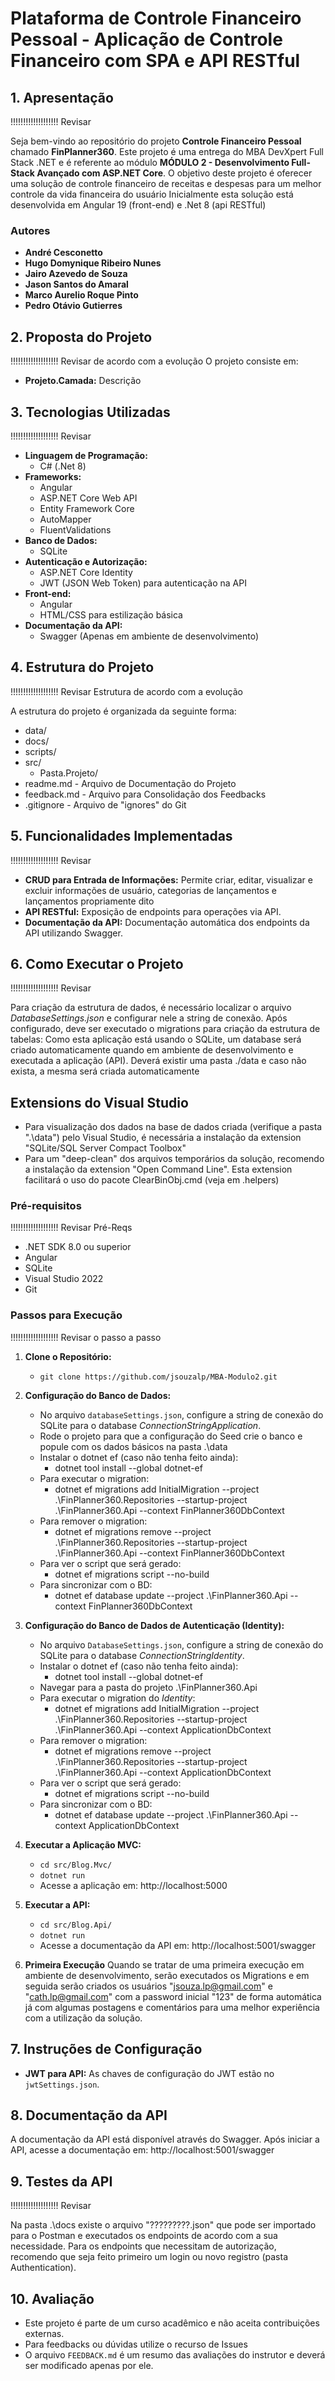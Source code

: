 # **Plataforma de Controle Financeiro Pessoal - Aplicação de Controle Financeiro com SPA e API RESTful**

## **1. Apresentação**
!!!!!!!!!!!!!!!!!!! Revisar

Seja bem-vindo ao repositório do projeto **Controle Financeiro Pessoal** chamado **FinPlanner360**. Este projeto é uma entrega do MBA DevXpert Full Stack .NET e é referente ao módulo **MÓDULO 2 - Desenvolvimento Full-Stack Avançado com ASP.NET Core**.
O objetivo deste projeto é oferecer uma solução de controle financeiro de receitas e despesas para um melhor controle da vida financeira do usuário
Inicialmente esta solução está desenvolvida em Angular 19 (front-end) e .Net 8 (api RESTful)

### **Autores**
- **André Cesconetto**
- **Hugo Domynique Ribeiro Nunes**
- **Jairo Azevedo de Souza**
- **Jason Santos do Amaral**
- **Marco Aurelio Roque Pinto**
- **Pedro Otávio Gutierres**

## **2. Proposta do Projeto**
!!!!!!!!!!!!!!!!!!! Revisar de acordo com a evolução
O projeto consiste em:

- **Projeto.Camada:** Descrição

## **3. Tecnologias Utilizadas**
!!!!!!!!!!!!!!!!!!! Revisar
- **Linguagem de Programação:** 
  - C# (.Net 8)
- **Frameworks:**
  - Angular
  - ASP.NET Core Web API
  - Entity Framework Core
  - AutoMapper
  - FluentValidations
- **Banco de Dados:** 
  - SQLite
- **Autenticação e Autorização:**
  - ASP.NET Core Identity
  - JWT (JSON Web Token) para autenticação na API
- **Front-end:**
  - Angular
  - HTML/CSS para estilização básica
- **Documentação da API:** 
  - Swagger (Apenas em ambiente de desenvolvimento)

## **4. Estrutura do Projeto**
!!!!!!!!!!!!!!!!!!! Revisar Estrutura de acordo com a evolução

A estrutura do projeto é organizada da seguinte forma:

- data/
- docs/
- scripts/
- src/
  - Pasta.Projeto/ 
- readme.md - Arquivo de Documentação do Projeto
- feedback.md - Arquivo para Consolidação dos Feedbacks
- .gitignore - Arquivo de "ignores" do Git

## **5. Funcionalidades Implementadas**
!!!!!!!!!!!!!!!!!!! Revisar

- **CRUD para Entrada de Informações:** Permite criar, editar, visualizar e excluir informações de usuário, categorias de lançamentos e lançamentos propriamente dito
- **API RESTful:** Exposição de endpoints para operações via API.
- **Documentação da API:** Documentação automática dos endpoints da API utilizando Swagger.

## **6. Como Executar o Projeto**
!!!!!!!!!!!!!!!!!!! Revisar

Para criação da estrutura de dados, é necessário localizar o arquivo *DatabaseSettings.json* e configurar nele a string de conexão. Após configurado, deve ser executado o migrations para criação da estrutura de tabelas:
Como esta aplicação está usando o SQLite, um database será criado automaticamente quando em ambiente de desenvolvimento e executada a aplicação (API).
Deverá existir uma pasta ./data e caso não exista, a mesma será criada automaticamente

## **Extensions do Visual Studio**
- Para visualização dos dados na base de dados criada (verifique a pasta ".\data") pelo Visual Studio, é necessária a instalação da extension "SQLite/SQL Server Compact Toolbox"
- Para um "deep-clean" dos arquivos temporários da solução, recomendo a instalação da extension "Open Command Line". Esta extension facilitará o uso do pacote ClearBinObj.cmd (veja em .helpers)

### **Pré-requisitos**
!!!!!!!!!!!!!!!!!!! Revisar Pré-Reqs

- .NET SDK 8.0 ou superior
- Angular 
- SQLite
- Visual Studio 2022
- Git

### **Passos para Execução**
!!!!!!!!!!!!!!!!!!! Revisar o passo a passo
1. **Clone o Repositório:**
   - `git clone https://github.com/jsouzalp/MBA-Modulo2.git`

2. **Configuração do Banco de Dados:**
   - No arquivo `databaseSettings.json`, configure a string de conexão do SQLite para o database *ConnectionStringApplication*.
   - Rode o projeto para que a configuração do Seed crie o banco e popule com os dados básicos na pasta .\data
   - Instalar o dotnet ef (caso não tenha feito ainda):
     - dotnet tool install --global dotnet-ef
   - Para executar o migration:
     - dotnet ef migrations add InitialMigration --project .\FinPlanner360.Repositories --startup-project .\FinPlanner360.Api --context FinPlanner360DbContext
   - Para remover o migration:
     - dotnet ef migrations remove --project .\FinPlanner360.Repositories --startup-project .\FinPlanner360.Api --context FinPlanner360DbContext
   - Para ver o script que será gerado:
     - dotnet ef migrations script --no-build
   - Para sincronizar com o BD:
     - dotnet ef database update --project .\FinPlanner360.Api --context FinPlanner360DbContext

2. **Configuração do Banco de Dados de Autenticação (Identity):**
   - No arquivo `DatabaseSettings.json`, configure a string de conexão do SQLite para o database *ConnectionStringIdentity*.
   - Instalar o dotnet ef (caso não tenha feito ainda):
     - dotnet tool install --global dotnet-ef
   - Navegar para a pasta do projeto .\FinPlanner360.Api
   - Para executar o migration do *Identity*:
     - dotnet ef migrations add InitialMigration --project .\FinPlanner360.Repositories --startup-project .\FinPlanner360.Api --context ApplicationDbContext
   - Para remover o migration:
     - dotnet ef migrations remove --project .\FinPlanner360.Repositories --startup-project .\FinPlanner360.Api --context ApplicationDbContext
   - Para ver o script que será gerado:
     - dotnet ef migrations script --no-build
   - Para sincronizar com o BD:
     - dotnet ef database update --project .\FinPlanner360.Api --context ApplicationDbContext


3. **Executar a Aplicação MVC:**
   - `cd src/Blog.Mvc/`
   - `dotnet run`
   - Acesse a aplicação em: http://localhost:5000

4. **Executar a API:**
   - `cd src/Blog.Api/`
   - `dotnet run`
   - Acesse a documentação da API em: http://localhost:5001/swagger

5. **Primeira Execução**
   Quando se tratar de uma primeira execução em ambiente de desenvolvimento, serão executados os Migrations e em seguida serão criados os usuários "jsouza.lp@gmail.com" e "cath.lp@gmail.com" com a password inicial "123" de forma automática já com algumas postagens e comentários para uma melhor experiência com a utilização da solução.
   
## **7. Instruções de Configuração**
- **JWT para API:** As chaves de configuração do JWT estão no `jwtSettings.json`.

## **8. Documentação da API**
A documentação da API está disponível através do Swagger. Após iniciar a API, acesse a documentação em: http://localhost:5001/swagger

## **9. Testes da API**
!!!!!!!!!!!!!!!!!!! Revisar

Na pasta .\docs existe o arquivo "?????????.json" que pode ser importado para o Postman e executados os endpoints de acordo com a sua necessidade.
Para os endpoints que necessitam de autorização, recomendo que seja feito primeiro um login ou novo registro (pasta Authentication).

## **10. Avaliação**
- Este projeto é parte de um curso acadêmico e não aceita contribuições externas. 
- Para feedbacks ou dúvidas utilize o recurso de Issues
- O arquivo `FEEDBACK.md` é um resumo das avaliações do instrutor e deverá ser modificado apenas por ele.